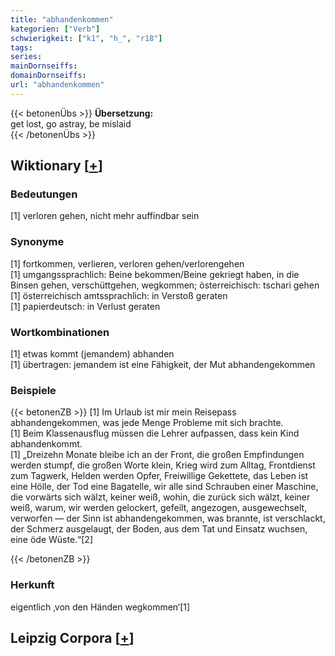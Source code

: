 ```yaml
---
title: "abhandenkommen"
kategorien: ["Verb"]
schwierigkeit: ["k1", "h_", "r18"]
tags:
series:
mainDornseiffs:
domainDornseiffs:
url: "abhandenkommen"
---
```


{{< betonenÜbs >}}
**Übersetzung:**  
get lost, go astray, be mislaid  
{{< /betonenÜbs >}}

## Wiktionary [[+](https://de.wiktionary.org/wiki/abhandenkommen)]

### Bedeutungen
[1] verloren gehen, nicht mehr auffindbar sein  

### Synonyme
[1] fortkommen, verlieren, verloren gehen/verlorengehen  
[1] umgangssprachlich: Beine bekommen/Beine gekriegt haben, in die Binsen gehen, verschüttgehen, wegkommen; österreichisch: tschari gehen  
[1] österreichisch amtssprachlich: in Verstoß geraten  
[1] papierdeutsch: in Verlust geraten  

### Wortkombinationen
[1] etwas kommt (jemandem) abhanden  
[1] übertragen: jemandem ist eine Fähigkeit, der Mut abhandengekommen  

### Beispiele
{{< betonenZB >}}
[1] Im Urlaub ist mir mein Reisepass abhandengekommen, was jede Menge Probleme mit sich brachte.  
[1] Beim Klassenausflug müssen die Lehrer aufpassen, dass kein Kind abhandenkommt.  
[1] „Dreizehn Monate bleibe ich an der Front, die großen Empfindungen werden stumpf, die großen Worte klein, Krieg wird zum Alltag, Frontdienst zum Tagwerk, Helden werden Opfer, Freiwillige Gekettete, das Leben ist eine Hölle, der Tod eine Bagatelle, wir alle sind Schrauben einer Maschine, die vorwärts sich wälzt, keiner weiß, wohin, die zurück sich wälzt, keiner weiß, warum, wir werden gelockert, gefeilt, angezogen, ausgewechselt, verworfen — der Sinn ist abhandengekommen, was brannte, ist verschlackt, der Schmerz ausgelaugt, der Boden, aus dem Tat und Einsatz wuchsen, eine öde Wüste.“[2]  

{{< /betonenZB >}}
### Herkunft
eigentlich ‚von den Händen wegkommen‘[1]  


## Leipzig Corpora [[+](https://corpora.uni-leipzig.de/en/res?word=abhandenkommen&corpusId=deu_newscrawl-public_2018)]

